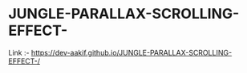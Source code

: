 # JUNGLE-PARALLAX-SCROLLING-EFFECT-

Link :-  https://dev-aakif.github.io/JUNGLE-PARALLAX-SCROLLING-EFFECT-/
